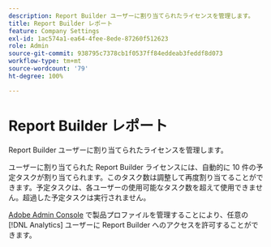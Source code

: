```yaml
---
description: Report Builder ユーザーに割り当てられたライセンスを管理します。
title: Report Builder レポート
feature: Company Settings
exl-id: 1ac574a1-ea64-4fee-8ede-87260f512623
role: Admin
source-git-commit: 938795c7378cb1f0537ff84eddeab3feddf8d073
workflow-type: tm+mt
source-wordcount: '79'
ht-degree: 100%

---
```


# Report Builder レポート

Report Builder ユーザーに割り当てられたライセンスを管理します。

ユーザーに割り当てられた Report Builder ライセンスには、自動的に 10 件の予定タスクが割り当てられます。このタスク数は調整して再度割り当てることができます。予定タスクは、各ユーザーの使用可能なタスク数を超えて使用できません。超過した予定タスクは実行されません。

[Adobe Admin Console](/help/admin/admin-console/home.md) で製品プロファイルを管理することにより、任意の [!DNL Analytics] ユーザーに Report Builder へのアクセスを許可することができます。

